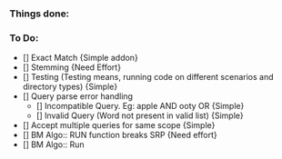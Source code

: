 ### Things done:

### To Do:
- [] Exact Match {Simple addon}
- [] Stemming {Need Effort}
- [] Testing (Testing means, running code on different scenarios and directory types) {Simple}
- [] Query parse error handling 
	* [] Incompatible Query. Eg: apple AND ooty OR {Simple}
	* [] Invalid Query (Word not present in valid list) {Simple}
- [] Accept multiple queries for same scope {Simple}
- [] BM Algo:: RUN function breaks SRP {Need effort}
- [] BM Algo:: Run 
